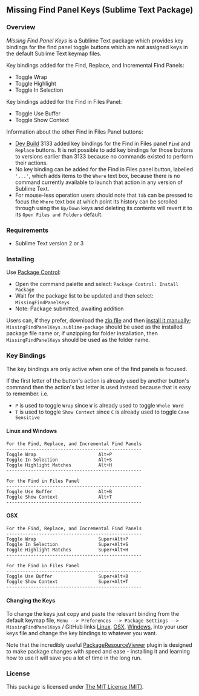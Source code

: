 
## Missing Find Panel Keys (Sublime Text Package)

### Overview

*Missing Find Panel Keys* is a Sublime Text package which provides key bindings for the find panel toggle buttons which are not assigned keys in the default Sublime Text keymap files.

Key bindings added for the Find, Replace, and Incremental Find Panels:

- Toggle Wrap
- Toggle Highlight
- Toggle In Selection

Key bindings added for the Find in Files Panel:

- Toggle Use Buffer
- Toggle Show Context

Information about the other Find in Files Panel buttons:

- [Dev Build](https://www.sublimetext.com/3dev) 3133 added key bindings for the Find in Files panel `Find` and `Replace` buttons. It is not possible to add key bindings for those buttons to versions earlier than 3133 because no commands existed to perform their actions.
- No key binding can be added for the Find in Files panel button, labelled `'...'`, which adds items to the `Where` text box, because there is no command currently available to launch that action in any version of Sublime Text.
- For mouse-less operation users should note that `Tab` can be pressed to focus the `Where` text box at which point its history can be scrolled through using the `Up/Down` keys and deleting its contents will revert it to its `Open Files and Folders` default.

### Requirements

- Sublime Text version 2 or 3


### Installing

Use [Package Control](https://packagecontrol.io/):

- Open the command palette and select: `Package Control: Install Package`
- Wait for the package list to be updated and then select: `MissingFindPanelKeys`
- Note: Package submitted, awaiting addition

Users can, if they prefer, download the [zip file](https://github.com/mattst/SublimeMissingFindPanelKeys/archive/master.zip) and then [install it manually](http://docs.sublimetext.info/en/latest/extensibility/packages.html); `MissingFindPanelKeys.sublime-package` should be used as the installed package file name or, if unzipping for folder installation, then `MissingFindPanelKeys` should be used as the folder name.

### Key Bindings

The key bindings are only active when one of the find panels is focused.

If the first letter of the button's action is already used by another button's command then the action's last letter is used instead because that is easy to remember. i.e.

- `P` is used to toggle `Wrap` since `W` is already used to toggle `Whole Word`
- `T` is used to toggle `Show Context` since `C` is already used to toggle `Case Sensitive`

#### Linux and Windows

    For the Find, Replace, and Incremental Find Panels
    --------------------------------------------------
    Toggle Wrap                       Alt+P
    Toggle In Selection               Alt+S
    Toggle Highlight Matches          Alt+H
    --------------------------------------------------

    For the Find in Files Panel
    --------------------------------------------------
    Toggle Use Buffer                 Alt+B
    Toggle Show Context               Alt+T
    --------------------------------------------------

#### OSX

    For the Find, Replace, and Incremental Find Panels
    --------------------------------------------------
    Toggle Wrap                       Super+Alt+P
    Toggle In Selection               Super+Alt+S
    Toggle Highlight Matches          Super+Alt+H
    --------------------------------------------------

    For the Find in Files Panel
    --------------------------------------------------
    Toggle Use Buffer                 Super+Alt+B
    Toggle Show Context               Super+Alt+T
    --------------------------------------------------

#### Changing the Keys

To change the keys just copy and paste the relevant binding from the default keymap file, `Menu --> Preferences --> Package Settings --> MissingFindPanelKeys` / GitHub links [Linux](https://github.com/mattst/SublimeMissingFindPanelKeys/blob/master/Default%20(Linux).sublime-keymap), [OSX](https://github.com/mattst/SublimeMissingFindPanelKeys/blob/master/Default%20(OSX).sublime-keymap), [Windows](https://github.com/mattst/SublimeMissingFindPanelKeys/blob/master/Default%20(Windows).sublime-keymap), into your user keys file and change the key bindings to whatever you want.

Note that the incredibly useful [PackageResourceViewer](https://packagecontrol.io/packages/PackageResourceViewer) plugin is designed to make package changes with speed and ease - installing it and learning how to use it will save you a lot of time in the long run.

### License

This package is licensed under [The MIT License (MIT)](https://github.com/mattst/SublimeMissingFindPanelKeys/blob/master/LICENSE).

